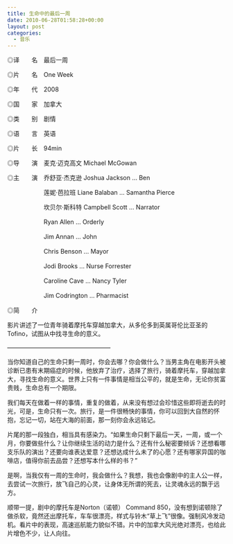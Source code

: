 ```yaml
---
title: 生命中的最后一周
date: 2010-06-28T01:58:28+00:00
layout: post
categories:
  - 音乐
---
```


◎译　　名　最后一周

◎片　　名　One Week

◎年　　代　2008

◎国　　家　加拿大

◎类　　别　剧情

◎语　　言　英语

◎片　　长　94min

◎导　　演　麦克·迈克高文 Michael McGowan

◎主　　演　乔舒亚·杰克逊 Joshua Jackson … Ben
<!--more-->
　　　　　　莲妮·芭拉班 Liane Balaban … Samantha Pierce

　　　　　　坎贝尔·斯科特 Campbell Scott … Narrator

　　　　　　Ryan Allen … Orderly

　　　　　　Jim Annan … John

　　　　　　Chris Benson … Mayor

　　　　　　Jodi Brooks … Nurse Forrester

　　　　　　Caroline Cave … Nancy Tyler

　　　　　　Jim Codrington … Pharmacist

◎简　　介　

影片讲述了一位青年骑着摩托车穿越加拿大，从多伦多到英属哥伦比亚圣的Tofino，试图从中找寻生命的意义。

—————————————————

当你知道自己的生命只剩一周时，你会去哪？你会做什么？当男主角在电影开头被诊断已患有末期癌症的时候，他放弃了治疗，选择了旅行，骑着摩托车，穿越加拿大，寻找生命的意义。世界上只有一件事情是相当公平的，就是生命，无论你贫富贵贱，生命总有一个期限。

我们每天在做着一样的事情，重复的做着，从来没有想过会珍惜这些即将逝去的时光，可是，生命只有一次。旅行，是一件很畅快的事情，你可以回到大自然的怀抱，忘记一切，站在大海的前面，那一刻你会永远铭记。

片尾的那一段独白，相当具有感染力。“如果生命只剩下最后一天，一周，或一个月，你要做些什么？让你继续生活的动力是什么？还有什么秘密要倾诉？还想看哪支乐队的演出？还要向谁表达爱意？还想达成什么未了的心愿？还有哪家异国的咖啡店，值得你前去品尝？还想写本什么样的书？”

是啊，当我仅有一周的生命时，我会做什么？我想，我也会像剧中的主人公一样，去尝试一次旅行，放飞自己的心灵，让身体无所谓的死去，让灵魂永远的飘于远方。

顺带一提，剧中的摩托车是Norton（诺顿） Command 850，没有想到诺顿除了做杀软，竟然还出摩托车，车车很漂亮，样式与铃木“草上飞”很像。强制风冷发动机。看片中的表现，高速巡航能力貌似不错。片中的加拿大风光绝对漂亮，也给此片增色不少，让人向往。
